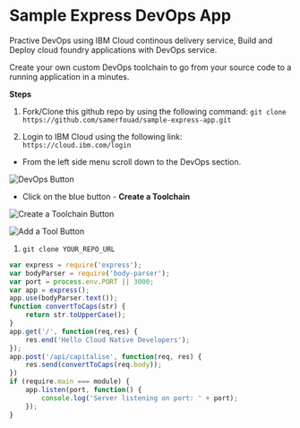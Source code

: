 # Sample Express DevOps App

Practive DevOps using IBM Cloud continous delivery service, Build and Deploy cloud foundry applications with DevOps service.

Create your own custom DevOps toolchain to go from your source code to a running application in a minutes.

**Steps**

1. Fork/Clone this github repo by using the following command: `git clone https://github.com/samerfouad/sample-express-app.git`

2. Login to IBM Cloud using the following link: `https://cloud.ibm.com/login`

- From the left side menu scroll down to the DevOps section.

![DevOps Button](https://user-images.githubusercontent.com/18283745/59562339-ad7aa400-902b-11e9-845f-eaef328df35e.png)

- Click on the blue button - **Create a Toolchain**

![Create a Toolchain Button](https://user-images.githubusercontent.com/18283745/59562340-afdcfe00-902b-11e9-8062-ec5a43c216fe.png)

![Add a Tool Button](https://user-images.githubusercontent.com/18283745/59562510-e9af0400-902d-11e9-8a6f-11fc266c3b96.png)

1. `git clone YOUR_REPO_URL`

```javascript
var express = require('express');
var bodyParser = require('body-parser');
var port = process.env.PORT || 3000;
var app = express();
app.use(bodyParser.text());
function convertToCaps(str) {
    return str.toUpperCase();
}
app.get('/', function(req,res) {
    res.end('Hello Cloud Native Developers');
});
app.post('/api/capitalise', function(req, res) {
    res.send(convertToCaps(req.body));
})
if (require.main === module) {
    app.listen(port, function() {
        console.log('Server listening on port: ' + port);
    });
}
```


